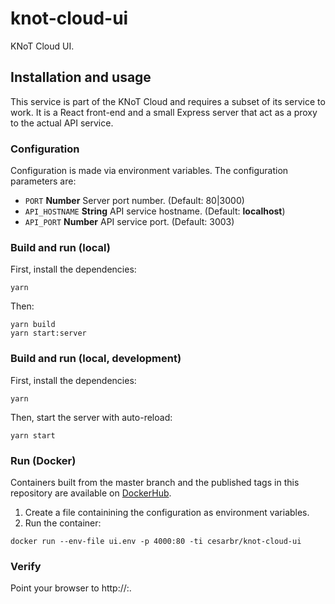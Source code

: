 # knot-cloud-ui

KNoT Cloud UI.

## Installation and usage

This service is part of the KNoT Cloud and requires a subset of its service to work. It is a React front-end and a small Express server that act as a proxy to the actual API service.

### Configuration

Configuration is made via environment variables. The configuration parameters are:

* `PORT` **Number** Server port number. (Default: 80|3000)
* `API_HOSTNAME` **String** API service hostname. (Default: **localhost**)
* `API_PORT` **Number** API service port. (Default: 3003)

### Build and run (local)

First, install the dependencies:

```
yarn
```

Then:

```
yarn build
yarn start:server
```

### Build and run (local, development)

First, install the dependencies:

```
yarn
```

Then, start the server with auto-reload:

```
yarn start
```

### Run (Docker)

Containers built from the master branch and the published tags in this repository are available on [DockerHub](https://hub.docker.com/r/cesarbr/knot-cloud-ui/).

1. Create a file containining the configuration as environment variables.
1. Run the container:

```
docker run --env-file ui.env -p 4000:80 -ti cesarbr/knot-cloud-ui
```

### Verify

Point your browser to http://<hostname>:<port>.